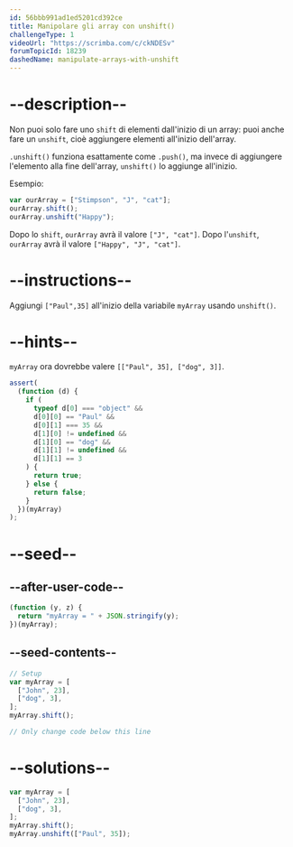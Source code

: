```yaml
---
id: 56bbb991ad1ed5201cd392ce
title: Manipolare gli array con unshift()
challengeType: 1
videoUrl: "https://scrimba.com/c/ckNDESv"
forumTopicId: 18239
dashedName: manipulate-arrays-with-unshift
---
```


# --description--

Non puoi solo fare uno `shift` di elementi dall'inizio di un array: puoi anche fare un `unshift`, cioè aggiungere elementi all'inizio dell'array.

`.unshift()` funziona esattamente come `.push()`, ma invece di aggiungere l'elemento alla fine dell'array, `unshift()` lo aggiunge all'inizio.

Esempio:

```js
var ourArray = ["Stimpson", "J", "cat"];
ourArray.shift();
ourArray.unshift("Happy");
```

Dopo lo `shift`, `ourArray` avrà il valore `["J", "cat"]`. Dopo l'`unshift`, `ourArray` avrà il valore `["Happy", "J", "cat"]`.

# --instructions--

Aggiungi `["Paul",35]` all'inizio della variabile `myArray` usando `unshift()`.

# --hints--

`myArray` ora dovrebbe valere `[["Paul", 35], ["dog", 3]]`.

```js
assert(
  (function (d) {
    if (
      typeof d[0] === "object" &&
      d[0][0] == "Paul" &&
      d[0][1] === 35 &&
      d[1][0] != undefined &&
      d[1][0] == "dog" &&
      d[1][1] != undefined &&
      d[1][1] == 3
    ) {
      return true;
    } else {
      return false;
    }
  })(myArray)
);
```

# --seed--

## --after-user-code--

```js
(function (y, z) {
  return "myArray = " + JSON.stringify(y);
})(myArray);
```

## --seed-contents--

```js
// Setup
var myArray = [
  ["John", 23],
  ["dog", 3],
];
myArray.shift();

// Only change code below this line
```

# --solutions--

```js
var myArray = [
  ["John", 23],
  ["dog", 3],
];
myArray.shift();
myArray.unshift(["Paul", 35]);
```
